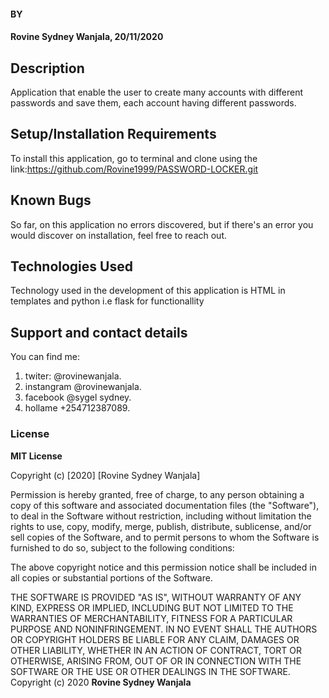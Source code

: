 #### BY
#### Rovine Sydney Wanjala, 20/11/2020
## Description
Application that enable the user to create many accounts with different passwords and save them, each account having different passwords.
## Setup/Installation Requirements
To install this application, go to terminal and clone using the link:https://github.com/Rovine1999/PASSWORD-LOCKER.git
## Known Bugs
So far, on this application no errors discovered, but if there's an error you would discover on installation, feel free to reach out.
## Technologies Used
Technology used in the development of this application is HTML in templates and  python i.e flask for functionallity
## Support and contact details
You can find me:
1. twiter: @rovinewanjala.
2. instangram @rovinewanjala.
3. facebook @sygel sydney.
4. hollame +254712387089.
### License

**MIT License**

Copyright (c) [2020] [Rovine Sydney Wanjala]

Permission is hereby granted, free of charge, to any person obtaining a copy
of this software and associated documentation files (the "Software"), to deal
in the Software without restriction, including without limitation the rights
to use, copy, modify, merge, publish, distribute, sublicense, and/or sell
copies of the Software, and to permit persons to whom the Software is
furnished to do so, subject to the following conditions:

The above copyright notice and this permission notice shall be included in all
copies or substantial portions of the Software.

THE SOFTWARE IS PROVIDED "AS IS", WITHOUT WARRANTY OF ANY KIND, EXPRESS OR
IMPLIED, INCLUDING BUT NOT LIMITED TO THE WARRANTIES OF MERCHANTABILITY,
FITNESS FOR A PARTICULAR PURPOSE AND NONINFRINGEMENT. IN NO EVENT SHALL THE
AUTHORS OR COPYRIGHT HOLDERS BE LIABLE FOR ANY CLAIM, DAMAGES OR OTHER
LIABILITY, WHETHER IN AN ACTION OF CONTRACT, TORT OR OTHERWISE, ARISING FROM,
OUT OF OR IN CONNECTION WITH THE SOFTWARE OR THE USE OR OTHER DEALINGS IN THE
SOFTWARE.
Copyright (c) 2020 **Rovine Sydney Wanjala**
